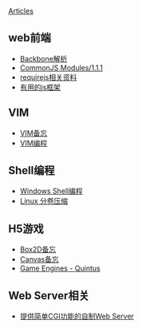 <script>
    $('#nav').hide();
</script>

<style type="text/css">
@import url("./markdown_res/css/index.css")
</style>


<nav class="navbar navbar-inverse navbar-fixed-top">
<div class="container">
<div class="navbar-header">
<a class="navbar-brand" href="#">Articles</a>
</div>

</div>
</nav>

<div class="list">

## web前端 

* <a href="./frontend/backbone.md.html">Backbone解析</a> 
* <a href="./frontend/commonjs.md.html">CommonJS Modules/1.1.1</a>
* <a href="./frontend/requirejs.md.html">requirejs相关资料</a>
* <a href="./frontend/useful_javascript_frameworks.md.html">有用的js框架</a>

</div>



<div class="list">

## VIM 

* <a href="./vim/vim-memo.md.html">VIM备忘</a> 
* <a href="./vim/vim-eval.md.html">VIM编程</a> 

</div>




<div class="list">

## Shell编程 

* <a href="./shell/winshell.md.html">Windows Shell编程</a> 
* <a href="./shell/compress_by_pieces.md.html">Linux 分卷压缩</a> 

</div>


<div class="list">

## H5游戏 

* <a href="./h5games/box2dweb/box2dweb.md.html">Box2D备忘</a> 
* <a href="./h5games/canvas.md.html">Canvas备忘</a> 
* <a href="./h5games/engines.md.html">Game Engines - Quintus</a> 

</div>


<div class="list">

## Web Server相关 

* <a href="./mcwebserver/introduce.md.html">提供简单CGI功能的自制Web Server</a> 

</div>

